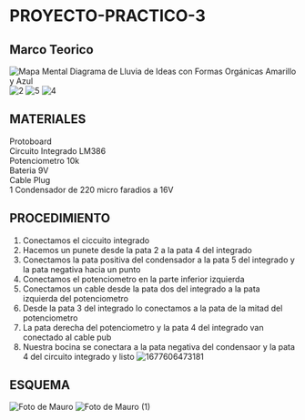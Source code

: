 # PROYECTO-PRACTICO-3

## Marco Teorico


![Mapa Mental Diagrama de Lluvia de Ideas con Formas Orgánicas Amarillo y Azul](https://user-images.githubusercontent.com/116821356/221924041-27973da6-1510-475d-9d46-494c1b71eae7.png)
![2](https://user-images.githubusercontent.com/116821356/221924318-61bb7da4-671c-476f-883c-8fef4f27054b.png)
![5](https://user-images.githubusercontent.com/116821356/221924608-cdab7432-0b22-48c2-9087-1ec50bfcaa9b.jpg)
![4](https://user-images.githubusercontent.com/116821356/221924633-604d17f0-6c9c-4a41-8e7e-f3f525d556f4.jpg)

## MATERIALES 
Protoboard <br>
Circuito Integrado LM386 <br>
Potenciometro 10k <br>
Bateria 9V <br>
Cable Plug <br>
1 Condensador de 220 micro faradios a 16V <br>

## PROCEDIMIENTO
1. Conectamos el ciccuito integrado 
2. Hacemos un punete desde la pata 2 a la pata 4 del integrado
3. Conectamos la pata positiva del condensador a la pata 5 del integrado y la pata negativa hacia un punto 
4. Conectamos el potenciometro en  la parte inferior izquierda
5. Conectamos un cable desde la pata dos del integrado a la pata izquierda del potenciometro
6. Desde la pata 3 del integrado lo conectamos a la pata de la mitad del potenciometro 
7. La pata derecha del potenciometro y la pata 4 del integrado van conectado al cable pub
8. Nuestra bocina se conectara a la pata negativa del condensaor y la pata 4 del circuito integrado y listo
![1677606473181](https://user-images.githubusercontent.com/116821356/221935737-34ec97a9-0223-46c2-b0c4-d42c70c61806.jpg)

## ESQUEMA 
![Foto de Mauro](https://user-images.githubusercontent.com/116821356/221935449-cda16382-7392-4236-88cb-f9f960510c9a.jpg)
![Foto de Mauro (1)](https://user-images.githubusercontent.com/116821356/221935431-6d43c640-2888-4fc2-b37e-13c239f008e6.jpg)


